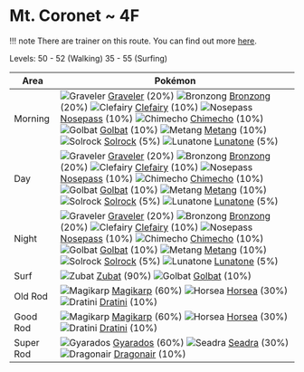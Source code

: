 # Mt. Coronet ~ 4F

!!! note
    There are trainer on this route. You can find out more [here](/trainer_changes/mt_coronet__4f/).

Levels: 50 - 52 (Walking) 35 - 55 (Surfing)

Area       | Pokémon
---        | ---
Morning    | ![][075]  [Graveler] (20%) ![][437]  [Bronzong] (20%) ![][035]  [Clefairy] (10%)  ![][299]  [Nosepass] (10%) ![][358]  [Chimecho] (10%) ![][042]  [Golbat] (10%)  ![][375]  [Metang] (10%) ![][338]  [Solrock] (5%) ![][337]  [Lunatone] (5%)<br>
Day        | ![][075]  [Graveler] (20%) ![][437]  [Bronzong] (20%) ![][035]  [Clefairy] (10%)  ![][299]  [Nosepass] (10%) ![][358]  [Chimecho] (10%) ![][042]  [Golbat] (10%)  ![][375]  [Metang] (10%) ![][338]  [Solrock] (5%) ![][337]  [Lunatone] (5%)<br>
Night      | ![][075]  [Graveler] (20%) ![][437]  [Bronzong] (20%) ![][035]  [Clefairy] (10%)  ![][299]  [Nosepass] (10%) ![][358]  [Chimecho] (10%) ![][042]  [Golbat] (10%)  ![][375]  [Metang] (10%) ![][338]  [Solrock] (5%) ![][337]  [Lunatone] (5%)<br>
Surf       | ![][041]  [Zubat] (90%) ![][042]  [Golbat] (10%)
Old Rod    | ![][129]  [Magikarp] (60%) ![][116]  [Horsea] (30%) ![][147]  [Dratini] (10%)
Good Rod   | ![][129]  [Magikarp] (60%) ![][116]  [Horsea] (30%) ![][147]  [Dratini] (10%)
Super Rod  | ![][130]  [Gyarados] (60%) ![][117]  [Seadra] (30%) ![][148]  [Dragonair] (10%)


[035]: https://raw.githubusercontent.com/PokeAPI/sprites/master/sprites/pokemon/35.png "Clefairy"
[041]: https://raw.githubusercontent.com/PokeAPI/sprites/master/sprites/pokemon/41.png "Zubat"
[042]: https://raw.githubusercontent.com/PokeAPI/sprites/master/sprites/pokemon/42.png "Golbat"
[075]: https://raw.githubusercontent.com/PokeAPI/sprites/master/sprites/pokemon/75.png "Graveler"
[116]: https://raw.githubusercontent.com/PokeAPI/sprites/master/sprites/pokemon/116.png "Horsea"
[117]: https://raw.githubusercontent.com/PokeAPI/sprites/master/sprites/pokemon/117.png "Seadra"
[129]: https://raw.githubusercontent.com/PokeAPI/sprites/master/sprites/pokemon/129.png "Magikarp"
[130]: https://raw.githubusercontent.com/PokeAPI/sprites/master/sprites/pokemon/130.png "Gyarados"
[147]: https://raw.githubusercontent.com/PokeAPI/sprites/master/sprites/pokemon/147.png "Dratini"
[148]: https://raw.githubusercontent.com/PokeAPI/sprites/master/sprites/pokemon/148.png "Dragonair"
[299]: https://raw.githubusercontent.com/PokeAPI/sprites/master/sprites/pokemon/299.png "Nosepass"
[337]: https://raw.githubusercontent.com/PokeAPI/sprites/master/sprites/pokemon/337.png "Lunatone"
[338]: https://raw.githubusercontent.com/PokeAPI/sprites/master/sprites/pokemon/338.png "Solrock"
[358]: https://raw.githubusercontent.com/PokeAPI/sprites/master/sprites/pokemon/358.png "Chimecho"
[375]: https://raw.githubusercontent.com/PokeAPI/sprites/master/sprites/pokemon/375.png "Metang"
[437]: https://raw.githubusercontent.com/PokeAPI/sprites/master/sprites/pokemon/437.png "Bronzong"
[Clefairy]: /pokemon_changes/035/
[Zubat]: /pokemon_changes/041/
[Golbat]: /pokemon_changes/042/
[Graveler]: /pokemon_changes/075/
[Horsea]: /pokemon_changes/116/
[Seadra]: /pokemon_changes/117/
[Magikarp]: /pokemon_changes/129/
[Gyarados]: /pokemon_changes/130/
[Dratini]: /pokemon_changes/147/
[Dragonair]: /pokemon_changes/148/
[Nosepass]: /pokemon_changes/299/
[Lunatone]: /pokemon_changes/337/
[Solrock]: /pokemon_changes/338/
[Chimecho]: /pokemon_changes/358/
[Metang]: /pokemon_changes/375/
[Bronzong]: /pokemon_changes/437/
